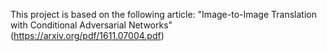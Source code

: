 This project is based on the following article: "Image-to-Image Translation with Conditional Adversarial Networks" (https://arxiv.org/pdf/1611.07004.pdf)
